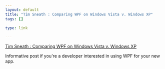 ```yaml
--- 
layout: default
title: "Tim Sneath : Comparing WPF on Windows Vista v. Windows XP"
tags: []

type: link

---
```

<a href="http://blogs.msdn.com/tims/archive/2007/01/05/comparing-wpf-on-windows-vista-v-windows-xp.aspx">Tim Sneath : Comparing WPF on Windows Vista v. Windows XP</a>

Informative post if you're a developer interested in using WPF for your new app.

